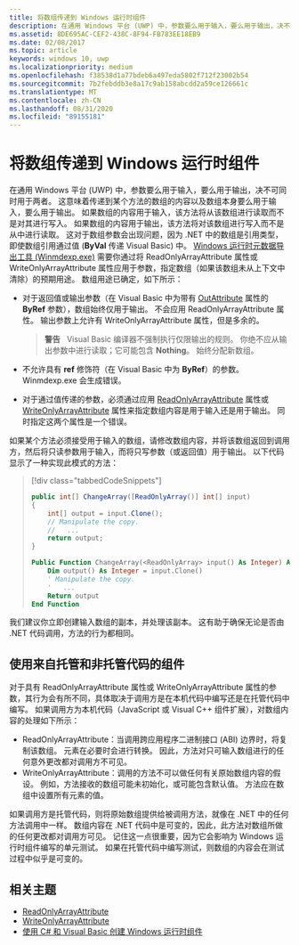 ```yaml
---
title: 将数组传递到 Windows 运行时组件
description: 在通用 Windows 平台 (UWP) 中，参数要么用于输入，要么用于输出，决不可同时用于两者。 这意味着传递到某个方法的数组的内容以及数组本身要么用于输入，要么用于输出。
ms.assetid: 8DE695AC-CEF2-438C-8F94-FB783EE18EB9
ms.date: 02/08/2017
ms.topic: article
keywords: windows 10, uwp
ms.localizationpriority: medium
ms.openlocfilehash: f38538d1a77bdeb6a497eda5802f712f23002b54
ms.sourcegitcommit: 7b2febddb3e8a17c9ab158abcdd2a59ce126661c
ms.translationtype: MT
ms.contentlocale: zh-CN
ms.lasthandoff: 08/31/2020
ms.locfileid: "89155181"
---
```

# <a name="passing-arrays-to-a-windows-runtime-component"></a>将数组传递到 Windows 运行时组件




在通用 Windows 平台 (UWP) 中，参数要么用于输入，要么用于输出，决不可同时用于两者。 这意味着传递到某个方法的数组的内容以及数组本身要么用于输入，要么用于输出。 如果数组的内容用于输入，该方法将从该数组进行读取而不是对其进行写入。 如果数组的内容用于输出，该方法将对该数组进行写入而不是从中进行读取。 这对于数组参数会出现问题，因为 .NET 中的数组是引用类型，即使数组引用通过值 (**ByVal** 传递 Visual Basic) 中。 [Windows 运行时元数据导出工具 (Winmdexp.exe)](/dotnet/framework/tools/winmdexp-exe-windows-runtime-metadata-export-tool) 需要你通过将 ReadOnlyArrayAttribute 属性或 WriteOnlyArrayAttribute 属性应用于参数，指定数组（如果该数组未从上下文中清除）的预期用途。 数组用途已确定，如下所示：

-   对于返回值或输出参数（在 Visual Basic 中为带有 [OutAttribute](/dotnet/api/system.runtime.interopservices.outattribute) 属性的 **ByRef** 参数），数组始终仅用于输出。 不会应用 ReadOnlyArrayAttribute 属性。 输出参数上允许有 WriteOnlyArrayAttribute 属性，但是多余的。

    > **警告**   Visual Basic 编译器不强制执行仅限输出的规则。 你绝不应从输出参数中进行读取；它可能包含 **Nothing**。 始终分配新数组。
 
-   不允许具有 **ref** 修饰符（在 Visual Basic 中为 **ByRef**）的参数。 Winmdexp.exe 会生成错误。
-   对于通过值传递的参数，必须通过应用 [ReadOnlyArrayAttribute](/dotnet/api/system.runtime.interopservices.windowsruntime.readonlyarrayattribute) 属性或 [WriteOnlyArrayAttribute](/dotnet/api/system.runtime.interopservices.windowsruntime.writeonlyarrayattribute) 属性来指定数组内容是用于输入还是用于输出。 同时指定这两个属性是一个错误。

如果某个方法必须接受用于输入的数组，请修改数组内容，并将该数组返回到调用方，然后将只读参数用于输入，而将只写参数（或返回值）用于输出。 以下代码显示了一种实现此模式的方法：

> [!div class="tabbedCodeSnippets"]
> ```csharp
> public int[] ChangeArray([ReadOnlyArray()] int[] input)
> {
>     int[] output = input.Clone();
>     // Manipulate the copy.
>     //   ...
>     return output;
> }
> ```
> ```vb
> Public Function ChangeArray(<ReadOnlyArray> input() As Integer) As Integer()
>     Dim output() As Integer = input.Clone()
>     ' Manipulate the copy.
>     '   ...
>     Return output
> End Function
> ```

我们建议你立即创建输入数组的副本，并处理该副本。 这有助于确保无论是否由 .NET 代码调用，方法的行为都相同。

## <a name="using-components-from-managed-and-unmanaged-code"></a>使用来自托管和非托管代码的组件


对于具有 ReadOnlyArrayAttribute 属性或 WriteOnlyArrayAttribute 属性的参数，其行为会有所不同，具体取决于调用方是在本机代码中编写还是在托管代码中编写。 如果调用方为本机代码（JavaScript 或 Visual C++ 组件扩展），对数组内容的处理如下所示：

-   ReadOnlyArrayAttribute：当调用跨应用程序二进制接口 (ABI) 边界时，将复制该数组。 元素在必要时会进行转换。 因此，方法对只可输入数组进行的任何意外更改都对调用方不可见。
-   WriteOnlyArrayAttribute：调用的方法不可以做任何有关原始数组内容的假设。 例如，方法接收的数组可能未初始化，或可能包含默认值。 方法应在数组中设置所有元素的值。

如果调用方是托管代码，则将原始数组提供给被调用方法，就像在 .NET 中的任何方法调用中一样。 数组内容在 .NET 代码中是可变的，因此，此方法对数组所做的任何更改都对调用方可见。 记住这一点很重要，因为它会影响为 Windows 运行时组件编写的单元测试。 如果在托管代码中编写测试，则数组的内容会在测试过程中似乎是可变的。

## <a name="related-topics"></a>相关主题

* [ReadOnlyArrayAttribute](/dotnet/api/system.runtime.interopservices.windowsruntime.readonlyarrayattribute)
* [WriteOnlyArrayAttribute](/dotnet/api/system.runtime.interopservices.windowsruntime.writeonlyarrayattribute)
* [使用 C# 和 Visual Basic 创建 Windows 运行时组件](creating-windows-runtime-components-in-csharp-and-visual-basic.md)